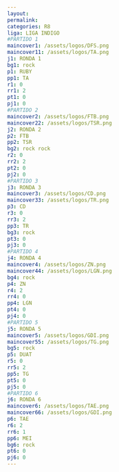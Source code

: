 ```yaml
---
layout: 
permalink: 
categories: R8
liga: LIGA INDIGO
#PARTIDO 1
maincover1: /assets/logos/DFS.png
maincover11: /assets/logos/TA.png
j1: RONDA 1
bg1: rock
p1: RUBY
pp1: TA
r1: 0
rr1: 2
pt1: 0
pj1: 0
#PARTIDO 2
maincover2: /assets/logos/FTB.png
maincover22: /assets/logos/TSR.png
j2: RONDA 2
p2: FTB
pp2: TSR
bg2: rock rock
r2: 0
rr2: 2
pt2: 0
pj2: 0
#PARTIDO 3
j3: RONDA 3
maincover3: /assets/logos/CD.png
maincover33: /assets/logos/TR.png
p3: CD
r3: 0
rr3: 2
pp3: TR
bg3: rock
pt3: 0
pj3: 0
#PARTIDO 4
j4: RONDA 4
maincover4: /assets/logos/ZN.png
maincover44: /assets/logos/LGN.png
bg4: rock 
p4: ZN
r4: 2
rr4: 0
pp4: LGN
pt4: 0
pj4: 0
#PARTIDO 5
j5: RONDA 5
maincover5: /assets/logos/GDI.png
maincover55: /assets/logos/TG.png
bg5: rock 
p5: DUAT
r5: 0
rr5: 2
pp5: TG
pt5: 0
pj5: 0
#PARTIDO 6
j6: RONDA 6
maincover6: /assets/logos/TAE.png
maincover66: /assets/logos/GDI.png
p6: TAE
r6: 2
rr6: 1
pp6: MEI
bg6: rock
pt6: 0
pj6: 0
---
```

